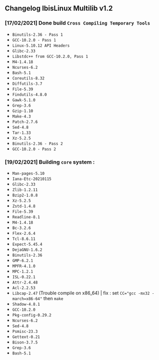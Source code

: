 ## Changelog IbisLinux Multilib v1.2



### [17/02/2021] Done build `Cross Compiling Temporary Tools`
- `Binutils-2.36 - Pass 1`
- `GCC-10.2.0 - Pass 1`
- `Linux-5.10.12 API Headers`
- `Glibc-2.33`
- `Libstdc++ from GCC-10.2.0, Pass 1`
- `M4-1.4.18`
- `Ncurses-6.2`
- `Bash-5.1`
- `Coreutils-8.32`
- `Diffutils-3.7`
- `File-5.39`
- `Findutils-4.8.0`
- `Gawk-5.1.0`
- `Grep-3.6`
- `Gzip-1.10`
- `Make-4.3`
- `Patch-2.7.6`
- `Sed-4.8`
- `Tar-1.33`
- `Xz-5.2.5`
- `Binutils-2.36 - Pass 2`
- `GCC-10.2.0 - Pass 2`


### [19/02/2021] Building `core` system :
- `Man-pages-5.10`
- `Iana-Etc-20210115`
- `Glibc-2.33`
- `Zlib-1.2.11`
- `Bzip2-1.0.8`
- `Xz-5.2.5`
- `Zstd-1.4.8`
- `File-5.39`
- `Readline-8.1`
- `M4-1.4.18`
- `Bc-3.2.6`
- `Flex-2.6.4`
- `Tcl-8.6.11`
- `Expect-5.45.4`
- `DejaGNU-1.6.2`
- `Binutils-2.36`
- `GMP-6.2.1`
- `MPFR-4.1.0`
- `MPC-1.2.1`
- `ISL-0.22.1`
- `Attr-2.4.48`
- `Acl-2.2.53`
- `Libcap-2.47` (Trouble compile on x86_64) | fix : set `CC="gcc -mx32 -march=x86-64"` then `make`
- `Shadow-4.8.1`
- `GCC-10.2.0`
- `Pkg-config-0.29.2`
- `Ncurses-6.2`
- `Sed-4.8`
- `Psmisc-23.3`
- `Gettext-0.21`
- `Bison-3.7.5`
- `Grep-3.6`
- `Bash-5.1`